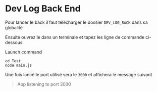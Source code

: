 Dev Log Back End
===================
Pour lancer le back il faut télécharger le dossier `DEV_LOG_BACK` dans sa globalité

Ensuite ouvrez le dans un terminale et tapez les ligne de commande ci-dessous

Launch command
```
cd Test
node main.js
```

Une fois lancé le port utilisé sera le `3000` et affichera le message suivant

> App listening to port 3000

